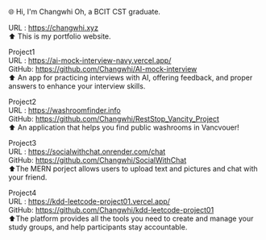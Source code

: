 🌐 Hi, I'm Changwhi Oh, a BCIT CST graduate.

URL   : https://changwhi.xyz  
⬆️ This is my portfolio website.  

Project1  
URL   : https://ai-mock-interview-navy.vercel.app/  
GitHub: https://github.com/Changwhi/AI-mock-interview  
⬆️ An app for practicing interviews with AI, offering feedback, and proper answers to enhance your interview skills.  

Project2  
URL   : https://washroomfinder.info  
GitHub: https://github.com/Changwhi/RestStop_Vancity_Project  
⬆️ An application that helps you find public washrooms in Vancvouer!  

Project3  
URL   : https://socialwithchat.onrender.com/chat  
GitHub: https://github.com/Changwhi/SocialWithChat  
⬆️The MERN porject allows users to upload text and pictures and chat with your friend.  

Project4  
URL   : https://kdd-leetcode-project01.vercel.app/  
GitHub: https://github.com/Changwhi/kdd-leetcode-project01  
⬆️The platform provides all the tools you need to create and manage your study groups, and help participants stay accountable.  


